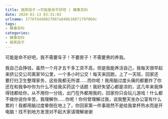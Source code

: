 ```yaml
---
title: 搞笑段子->可能是命不好吧 | 糗事百科
date: 2020-01-13 03:31:03
urlname: 1776fd4d0827087a848b1887179f069c
tags: 
- 糗事百科
categories:
- 糗事百科
- 搞笑段子
---
```

可能是命不好吧，我不需要车子！不要房子！不需要男的养我。

我自己会挣钱，虽然一个月才五千多工资不高，但是我能养活自己，我每天很早起来挤公交公司离家16公里，一个多小时公交！每天来回跑，上了一天班，回家还要打扫卫生整理家务，这些我都无所谓……而你呢！我用脑过度头痛的都要炸了你还在和我争吵你为什么不给我买药这个话题！我好失望心都是凉的，这几年来我挣得钱都给你，从不用你一分钱，出门在外都用我的，回家你只会玩儿游戏！什么都不做你说你辛苦，我理解你……你呢！你何曾理解过我，说我整天坐办公室有什么累的！我都用脑过度晕倒在地上了，你回家第一件事居然不是给我拿杯热水而是开电脑！找不到地方发泄对不起大家请理解谢谢


